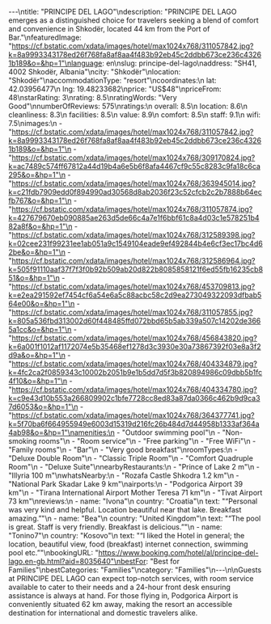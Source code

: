 ---\ntitle: "PRINCIPE DEL LAGO"\ndescription: "PRINCIPE DEL LAGO emerges as a distinguished choice for travelers seeking a blend of comfort and convenience in Shkodër, located 44 km from the Port of Bar."\nfeaturedImage: "https://cf.bstatic.com/xdata/images/hotel/max1024x768/311057842.jpg?k=8a9993343178ed26f768fa8af8aa4f483b92eb45c2ddbb673ce236c43261b189&o=&hp=1"\nlanguage: en\nslug: principe-del-lago\naddress: "SH41, 4002 Shkodër, Albania"\ncity: "Shkodër"\nlocation: "Shkodër"\naccommodationType: "resort"\ncoordinates:\n  lat: 42.03956477\n  lng: 19.48233682\nprice: "US$48"\npriceFrom: 48\nstarRating: 3\nrating: 8.5\nratingWords: "Very Good"\nnumberOfReviews: 575\nratings:\n  overall: 8.5\n  location: 8.6\n  cleanliness: 8.3\n  facilities: 8.5\n  value: 8.9\n  comfort: 8.5\n  staff: 9.1\n  wifi: 7.5\nimages:\n  - "https://cf.bstatic.com/xdata/images/hotel/max1024x768/311057842.jpg?k=8a9993343178ed26f768fa8af8aa4f483b92eb45c2ddbb673ce236c43261b189&o=&hp=1"\n  - "https://cf.bstatic.com/xdata/images/hotel/max1024x768/309170824.jpg?k=ac7489c574ff67812a44d19b4a6e5b6f8afa4467cf9c55c8283c9fa18c6ca295&o=&hp=1"\n  - "https://cf.bstatic.com/xdata/images/hotel/max1024x768/363945014.jpg?k=c21fdb7909edd0f894990ad30568d8ab2036f23c52cfcb2c2b7888b64ecfb767&o=&hp=1"\n  - "https://cf.bstatic.com/xdata/images/hotel/max1024x768/311057874.jpg?k=427679670eb090885ae263d5de66c4a7e1f6bbf61c8a4d03c1e578251b482a8f&o=&hp=1"\n  - "https://cf.bstatic.com/xdata/images/hotel/max1024x768/312589398.jpg?k=02cee231f99231ee1ab051a9c1549104eade9ef492844b4e6cf3ec17bc4d62be&o=&hp=1"\n  - "https://cf.bstatic.com/xdata/images/hotel/max1024x768/312586964.jpg?k=505f91110aaf37f7f3f0b92b509ab20d822b8085858121f6ed55fb16235cb851&o=&hp=1"\n  - "https://cf.bstatic.com/xdata/images/hotel/max1024x768/453709813.jpg?k=e2ea291592ef7454cf6a54e6a5c88acbc58c2d9ea273049322093dfbab564e00&o=&hp=1"\n  - "https://cf.bstatic.com/xdata/images/hotel/max1024x768/311057855.jpg?k=805a536fbd313002d60f448485ffd072bbd65b5ab339a507c14202de3665a1cc&o=&hp=1"\n  - "https://cf.bstatic.com/xdata/images/hotel/max1024x768/456843820.jpg?k=6a001f1012af1172074e5b35468ef1278d3c3930e30a73867392f03e8a3f2d9a&o=&hp=1"\n  - "https://cf.bstatic.com/xdata/images/hotel/max1024x768/404334879.jpg?k=4fc2ca2f0859343c10002b2051b9e1b5dd7d5f3b820894986c09dbb5b1fc4f10&o=&hp=1"\n  - "https://cf.bstatic.com/xdata/images/hotel/max1024x768/404334780.jpg?k=c9e43d10b553a266809902c1bfe7728cc8ed83a87da0366c462b9d9ca37d6053&o=&hp=1"\n  - "https://cf.bstatic.com/xdata/images/hotel/max1024x768/364377741.jpg?k=5f70ba6f664955949e6003d15319d216fc26b484d7d44958b1333af364a4ab98&o=&hp=1"\namenities:\n  - "Outdoor swimming pool"\n  - "Non-smoking rooms"\n  - "Room service"\n  - "Free parking"\n  - "Free WiFi"\n  - "Family rooms"\n  - "Bar"\n  - "Very good breakfast"\nroomTypes:\n  - "Deluxe Double Room"\n  - "Classic Triple Room"\n  - "Comfort Quadruple Room"\n  - "Deluxe Suite"\nnearbyRestaurants:\n  - "Prince of Lake 2 m"\n  - "Illyria 100 m"\nwhatsNearby:\n  - "Rozafa Castle Shkodra 1.2 km"\n  - "National Park Skadar Lake 9 km"\nairports:\n  - "Podgorica Airport 39 km"\n  - "Tirana International Airport Mother Teresa 71 km"\n  - "Tivat Airport 73 km"\nreviews:\n  - name: "Ivona"\n    country: "Croatia"\n    text: "“Personal was very kind and helpful. Location beautiful near that lake. Breakfast amazing.”"\n  - name: "Bea"\n    country: "United Kingdom"\n    text: "“The pool is great. Staff is very friendly. Breakfast is delicious.”"\n  - name: "Tonino7"\n    country: "Kosovo"\n    text: "“I liked the Hotel in general; the location, beautiful view, food (breakfast) internet connection, swimming pool etc.”"\nbookingURL: "https://www.booking.com/hotel/al/principe-del-lago.en-gb.html?aid=8035640"\nbestFor: "Best for Families"\nbestCategories: "Families"\ncategory: "Families"\n---\n\nGuests at PRINCIPE DEL LAGO can expect top-notch services, with room service available to cater to their needs and a 24-hour front desk ensuring assistance is always at hand. For those flying in, Podgorica Airport is conveniently situated 62 km away, making the resort an accessible destination for international and domestic travelers alike.